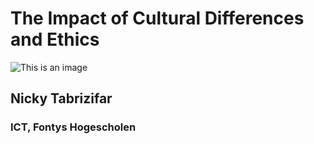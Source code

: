 # The Impact of Cultural Differences and Ethics
![This is an image](https://i.ytimg.com/vi/2F1NzaWD0Wg/maxresdefault.jpg)
## Nicky Tabrizifar
### ICT, Fontys Hogescholen